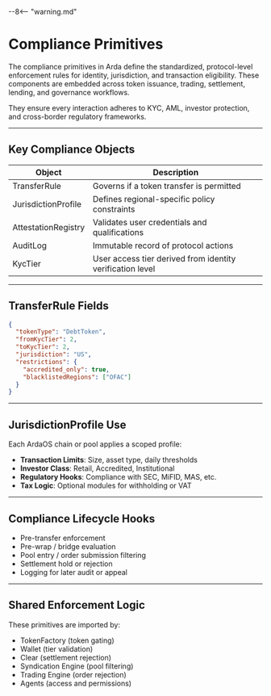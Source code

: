 --8<-- "warning.md"
# Compliance Primitives

The compliance primitives in Arda define the standardized, protocol-level enforcement rules for identity, jurisdiction, and transaction eligibility. These components are embedded across token issuance, trading, settlement, lending, and governance workflows.

They ensure every interaction adheres to KYC, AML, investor protection, and cross-border regulatory frameworks.

---

## Key Compliance Objects

| Object | Description |
|--------|-------------|
| TransferRule | Governs if a token transfer is permitted |
| JurisdictionProfile | Defines regional-specific policy constraints |
| AttestationRegistry | Validates user credentials and qualifications |
| AuditLog | Immutable record of protocol actions |
| KycTier | User access tier derived from identity verification level |

---

## TransferRule Fields

```json
{
  "tokenType": "DebtToken",
  "fromKycTier": 2,
  "toKycTier": 2,
  "jurisdiction": "US",
  "restrictions": {
    "accredited_only": true,
    "blacklistedRegions": ["OFAC"]
  }
}
```

---

## JurisdictionProfile Use

Each ArdaOS chain or pool applies a scoped profile:

- **Transaction Limits**: Size, asset type, daily thresholds
- **Investor Class**: Retail, Accredited, Institutional
- **Regulatory Hooks**: Compliance with SEC, MiFID, MAS, etc.
- **Tax Logic**: Optional modules for withholding or VAT

---

## Compliance Lifecycle Hooks

- Pre-transfer enforcement
- Pre-wrap / bridge evaluation
- Pool entry / order submission filtering
- Settlement hold or rejection
- Logging for later audit or appeal

---

## Shared Enforcement Logic

These primitives are imported by:

- TokenFactory (token gating)
- Wallet (tier validation)
- Clear (settlement rejection)
- Syndication Engine (pool filtering)
- Trading Engine (order rejection)
- Agents (access and permissions)
